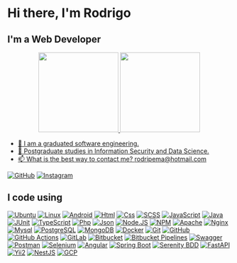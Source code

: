 # Hi there, I'm Rodrigo 

## I'm a Web Developer
<div align="center">
  <a href="https://datastudio.google.com/reporting/ffb6f727-9421-4c8c-a545-9e33fe118a20/page/Sm3PB">
  <img height="180em" src="https://github-readme-stats.vercel.app/api?username=perotedev&show_icons=true&theme=tokyonight&include_all_commits=true&count_private=true"/>
  <img height="180em" src="https://github-readme-stats.vercel.app/api/top-langs/?username=perotedev&layout=compact&langs_count=7&theme=tokyonight"/>
</div>

- 🧔 I am a graduated software engineering.
- 🌱 Postgraduate studies in Information Security and Data Science.
- 📫 What is the best way to contact me? rodripema@hotmail.com

<!-- [![Linkedin](https://img.shields.io/badge/Linkedin-0077B5?style=for-the-badge&logo=linkedin&logoColor=white)](https://www.fb.com/perotedev/) -->
[![GitHub](https://img.shields.io/badge/Github-100000?style=for-the-badge&logo=github&logoColor=white)](https://github.com/perotedev)
[![Instagram](https://img.shields.io/badge/Follow%20@perotedev-0077B5?style=for-the-badge&logo=instagram&logoColor=white)](https://www.instagram.com/perotedev/)


## I code using

[![Ubuntu](https://img.shields.io/badge/Ubuntu-FF6C37?style=flat-square&logo=ubuntu&logoColor=white)]()
[![Linux](https://img.shields.io/badge/Linux-0077B5?style=flat-square&logo=linux&logoColor=white)]()
[![Android](https://img.shields.io/badge/Android-4EA94B?style=flat-square&logo=android&logoColor=white)]()
[![Html](https://img.shields.io/badge/Html-F05032?style=flat-square&logo=html5&logoColor=white)]()
[![Css](https://img.shields.io/badge/Css-007ACC?style=flat-square&logo=css3&logoColor=white)]()
[![SCSS](https://img.shields.io/badge/SCSS-CC6699?style=flat-square&logo=sass&logoColor=white)](https://sass-lang.com/documentation)
[![JavaScript](https://img.shields.io/badge/JavaScript-F7DF1E?style=flat-square&logo=javascript&logoColor=black)]()
[![Java](https://img.shields.io/badge/Java-CB3837?&style=flat-square&logo=openjdk&logoColor=white)]()
[![JUnit](https://img.shields.io/badge/JUnit-25A162?style=flat-square&logo=java&logoColor=white)]()
[![TypeScript](https://img.shields.io/badge/TypeScript-007ACC?style=flat-square&logo=typescript&logoColor=white)]()
[![Php](https://img.shields.io/badge/PHP-007ACC?style=flat-square&logo=php&logoColor=white)]()
[![Json](https://img.shields.io/badge/Json-F7DF1E?style=flat-square&logo=json&logoColor=black)]()
[![Node.JS](https://img.shields.io/badge/Node.js-43853D?style=flat-square&logo=node.js&logoColor=white)]()
[![NPM](https://img.shields.io/badge/NPM-CB3837?style=flat-square&logo=npm&logoColor=white)]()
[![Apache](https://img.shields.io/badge/Apache-326ce5?style=flat-square&logo=apache&logoColor=white)]()
[![Nginx](https://img.shields.io/badge/Nginx-009639?style=flat-square&logo=nginx&logoColor=white)]()
[![Mysql](https://img.shields.io/badge/Mysql-2CA5E0?style=flat-square&logo=mysql&logoColor=white)]()
[![PostgreSQL](https://img.shields.io/badge/PostgreSQL-336791?style=flat-square&logo=postgresql&logoColor=white)]()
[![MongoDB](https://img.shields.io/badge/MongoDB-4EA94B?style=flat-square&logo=mongodb&logoColor=white)]()
[![Docker](https://img.shields.io/badge/Docker-2CA5E0?style=flat-square&logo=docker&logoColor=white)]()
[![Git](https://img.shields.io/badge/Git-F05032?style=flat-square&logo=git&logoColor=white)]()
[![GitHub](https://img.shields.io/badge/GitHub-181717?style=flat-square&logo=github&logoColor=white)]()
[![GitHub Actions](https://img.shields.io/badge/GitHub%20Actions-2088FF?style=flat-square&logo=githubactions&logoColor=white)]()
[![GitLab](https://img.shields.io/badge/GitLab-FC6D26?style=flat-square&logo=gitlab&logoColor=white)]()
[![Bitbucket](https://img.shields.io/badge/Bitbucket-0052CC?style=flat-square&logo=bitbucket&logoColor=white)]()
[![Bitbucket Pipelines](https://img.shields.io/badge/Bitbucket%20Pipelines-0052CC?style=flat-square&logo=bitbucket&logoColor=white)]()
[![Swagger](https://img.shields.io/badge/Swagger-4EA94B?style=flat-square&logo=swagger&logoColor=white)]()
[![Postman](https://img.shields.io/badge/Postman-FF6C37?style=flat-square&logo=Postman&logoColor=white)]()
[![Selenium](https://img.shields.io/badge/Selenium-43B02A?style=flat-square&logo=selenium&logoColor=white)]()
[![Angular](https://img.shields.io/badge/Angular-CB3837?style=flat-square&logo=angular&logoColor=white)]()
[![Spring Boot](https://img.shields.io/badge/SpringBoot-43853D?&style=flat-square&logo=spring-boot&logoColor=white)]()
[![Serenity BDD](https://img.shields.io/badge/Serenity-4E9CAF?style=flat-square&logo=testing-library&logoColor=white)]()
[![FastAPI](https://img.shields.io/badge/FastAPI-43853D?style=flat-square&logo=fastapi&logoColor=white)]()
[![Yii2](https://img.shields.io/badge/Yii2-0C4C8A?style=flat-square&logo=yii&logoColor=white)]()
[![NestJS](https://img.shields.io/badge/NestJS-E0234E?style=flat-square&logo=nestjs&logoColor=white)]()
[![GCP](https://img.shields.io/badge/GCP-4285F4?style=flat-square&logo=google-cloud&logoColor=white)]()


<!-- [![gRPC](https://img.shields.io/badge/gRPC-000000?style=flat-square&logo=grpc&logoColor=white)]() -->
<!-- [![Python](https://img.shields.io/badge/Python-00ADD8?style=flat-square&logo=python&logoColor=white)]() -->
<!-- <img src="https://imgur.com/rilHVxA.png"/>  -->

<!--
**rpm-95/rpm-95** is a ✨ _special_ ✨ repository because its `README.md` (this file) appears on your GitHub profile.

Here are some ideas to get you started:

- 🔭 I’m currently working on ...
- 🌱 I’m currently learning ...
- 👯 I’m looking to collaborate on ...
- 🤔 I’m looking for help with ...
- 💬 Ask me about ...
- 📫 How to reach me: ...
- 😄 Pronouns: ...
- ⚡ Fun fact: ...
-->
